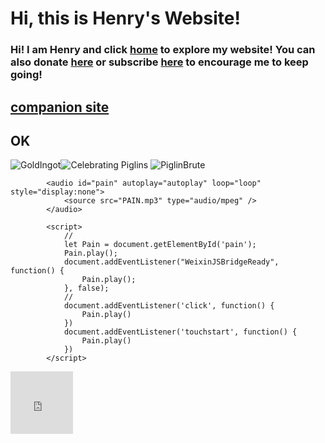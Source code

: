 # Hi, this is Henry's Website!
### Hi! I am Henry and click [home](https://henrypersonalweb.github.io/home/) to explore my website! You can also donate [here](https://henrypersonalweb.github.io/donations/) or subscribe [here](https://henrypersonalweb.github.io/subscribe/) to encourage me to keep going!


## [companion site](https://qqiumax.github.io/)
## OK

![GoldIngot](https://henrypersonalweb.github.io/pictures/goldingot.gif)![Celebrating Piglins](https://henrypersonalweb.github.io/pictures/piglin.gif) ![PiglinBrute](https://henrypersonalweb.github.io/pictures/piglinbrute.gif)

			<audio id="pain" autoplay="autoplay" loop="loop" style="display:none">
				<source src="PAIN.mp3" type="audio/mpeg" />
			</audio>

			<script>
				//
				let Pain = document.getElementById('pain');
				Pain.play();
				document.addEventListener("WeixinJSBridgeReady", function() {
					Pain.play();
				}, false);
				//
				document.addEventListener('click', function() {
					Pain.play()
				})
				document.addEventListener('touchstart', function() {
					Pain.play()
				})
			</script>
<embed height="100" width="100" src="https://henrypersonalweb.github.io/play.mp3" />




